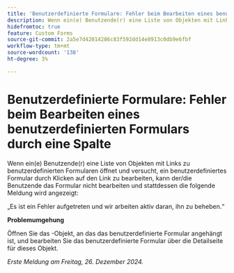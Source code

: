 ```yaml
---
title: 'Benutzerdefinierte Formulare: Fehler beim Bearbeiten eines benutzerdefinierten Formulars durch eine Spalte'
description: Wenn ein(e) Benutzende(r) eine Liste von Objekten mit Links zu benutzerdefinierten Formularen öffnet und versucht, ein benutzerdefiniertes Formular zu bearbeiten, indem er/sie auf den Link klickt, kann der/die Benutzende das Formular nicht bearbeiten und eine Fehlermeldung wird angezeigt. Eine Problemumgehung ist verfügbar
hidefromtoc: true
feature: Custom Forms
source-git-commit: 2a5e7d42014286c83f592dd14e8913c0db9e6fbf
workflow-type: tm+mt
source-wordcount: '138'
ht-degree: 3%

---
```



# Benutzerdefinierte Formulare: Fehler beim Bearbeiten eines benutzerdefinierten Formulars durch eine Spalte

Wenn ein(e) Benutzende(r) eine Liste von Objekten mit Links zu benutzerdefinierten Formularen öffnet und versucht, ein benutzerdefiniertes Formular durch Klicken auf den Link zu bearbeiten, kann der/die Benutzende das Formular nicht bearbeiten und stattdessen die folgende Meldung wird angezeigt:

„Es ist ein Fehler aufgetreten und wir arbeiten aktiv daran, ihn zu beheben.“

**Problemumgehung**

Öffnen Sie das -Objekt, an das das benutzerdefinierte Formular angehängt ist, und bearbeiten Sie das benutzerdefinierte Formular über die Detailseite für dieses Objekt.

_Erste Meldung am Freitag, 26. Dezember 2024._
